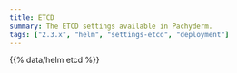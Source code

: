 ```yaml
---
title: ETCD 
summary: The ETCD settings available in Pachyderm.
tags: ["2.3.x", "helm", "settings-etcd", "deployment"]
---
```


{{% data/helm etcd  %}}